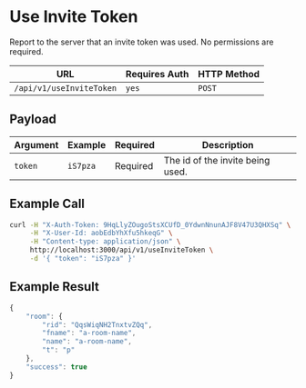 # Use Invite Token

Report to the server that an invite token was used. No permissions are required.

| URL                      | Requires Auth | HTTP Method |
| ------------------------ | ------------- | ----------- |
| `/api/v1/useInviteToken` | `yes`         | `POST`      |

## Payload

| Argument | Example  | Required | Description                      |
| -------- | -------- | -------- | -------------------------------- |
| `token`  | `iS7pza` | Required | The id of the invite being used. |

## Example Call

```bash
curl -H "X-Auth-Token: 9HqLlyZOugoStsXCUfD_0YdwnNnunAJF8V47U3QHXSq" \
     -H "X-User-Id: aobEdbYhXfu5hkeqG" \
     -H "Content-type: application/json" \
     http://localhost:3000/api/v1/useInviteToken \
     -d '{ "token": "iS7pza" }'
```

## Example Result

```javascript
{
    "room": {
        "rid": "QqsWiqNH2TnxtvZQq",
        "fname": "a-room-name",
        "name": "a-room-name",
        "t": "p"
    },
    "success": true
}
```
